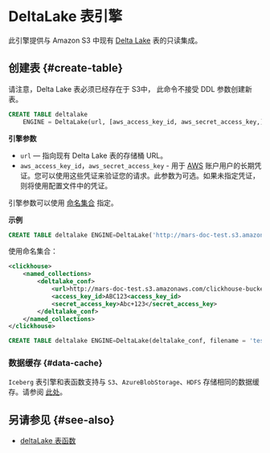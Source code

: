 
# DeltaLake 表引擎

此引擎提供与 Amazon S3 中现有 [Delta Lake](https://github.com/delta-io/delta) 表的只读集成。

## 创建表 {#create-table}

请注意，Delta Lake 表必须已经存在于 S3中， 此命令不接受 DDL 参数创建新表。

```sql
CREATE TABLE deltalake
    ENGINE = DeltaLake(url, [aws_access_key_id, aws_secret_access_key,])
```

**引擎参数**

- `url` — 指向现有 Delta Lake 表的存储桶 URL。
- `aws_access_key_id`，`aws_secret_access_key` - 用于 [AWS](https://aws.amazon.com/) 账户用户的长期凭证。您可以使用这些凭证来验证您的请求。此参数为可选。如果未指定凭证，则将使用配置文件中的凭证。

引擎参数可以使用 [命名集合](/operations/named-collections.md) 指定。

**示例**

```sql
CREATE TABLE deltalake ENGINE=DeltaLake('http://mars-doc-test.s3.amazonaws.com/clickhouse-bucket-3/test_table/', 'ABC123', 'Abc+123')
```

使用命名集合：

```xml
<clickhouse>
    <named_collections>
        <deltalake_conf>
            <url>http://mars-doc-test.s3.amazonaws.com/clickhouse-bucket-3/</url>
            <access_key_id>ABC123<access_key_id>
            <secret_access_key>Abc+123</secret_access_key>
        </deltalake_conf>
    </named_collections>
</clickhouse>
```

```sql
CREATE TABLE deltalake ENGINE=DeltaLake(deltalake_conf, filename = 'test_table')
```

### 数据缓存 {#data-cache}

`Iceberg` 表引擎和表函数支持与 `S3`、`AzureBlobStorage`、`HDFS` 存储相同的数据缓存。请参阅 [此处](../../../engines/table-engines/integrations/s3.md#data-cache)。

## 另请参见 {#see-also}

- [deltaLake 表函数](../../../sql-reference/table-functions/deltalake.md)
